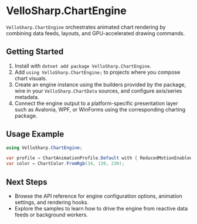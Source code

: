 # VelloSharp.ChartEngine

`VelloSharp.ChartEngine` orchestrates animated chart rendering by combining data feeds, layouts, and GPU-accelerated drawing commands.

## Getting Started

1. Install with `dotnet add package VelloSharp.ChartEngine`.
2. Add `using VelloSharp.ChartEngine;` to projects where you compose chart visuals.
3. Create an engine instance using the builders provided by the package, wire in your `VelloSharp.ChartData` sources, and configure axis/series metadata.
4. Connect the engine output to a platform-specific presentation layer such as Avalonia, WPF, or WinForms using the corresponding charting package.

## Usage Example

```csharp
using VelloSharp.ChartEngine;

var profile = ChartAnimationProfile.Default with { ReducedMotionEnabled = true };
var color = ChartColor.FromRgb(34, 139, 230);
```

## Next Steps

- Browse the API reference for engine configuration options, animation settings, and rendering hooks.
- Explore the samples to learn how to drive the engine from reactive data feeds or background workers.

